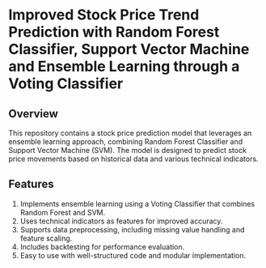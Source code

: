 # Improved Stock Price Trend Prediction with Random Forest Classifier, Support Vector Machine and Ensemble Learning through a Voting Classifier

## Overview
This repository contains a stock price prediction model that leverages an ensemble learning approach, combining Random Forest Classifier and Support Vector Machine (SVM). The model is designed to predict stock price movements based on historical data and various technical indicators.

## Features

1. Implements ensemble learning using a Voting Classifier that combines Random Forest and SVM.
2. Uses technical indicators as features for improved accuracy.
3. Supports data preprocessing, including missing value handling and feature scaling.
4. Includes backtesting for performance evaluation.
5. Easy to use with well-structured code and modular implementation.
